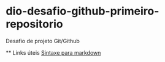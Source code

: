 # dio-desafio-github-primeiro-repositorio
Desafio de projeto Git/Github

** Links úteis
 [Sintaxe para markdown](https://tableless.com.br/tudo-que-voce-queria-saber-sobre-git-e-github-mas-tinha-vergonha-de-perguntar/)
